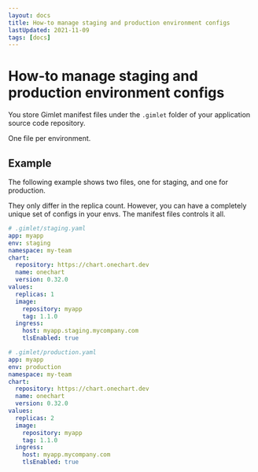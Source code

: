 ```yaml
---
layout: docs
title: How-to manage staging and production environment configs
lastUpdated: 2021-11-09
tags: [docs]
---
```


# How-to manage staging and production environment configs

You store Gimlet manifest files under the `.gimlet` folder of your application source code repository.

One file per environment.

## Example

The following example shows two files, one for staging, and one for production.

They only differ in the replica count. However, you can have a completely unique set of configs in your envs.
The manifest files controls it all.

```yaml
# .gimlet/staging.yaml
app: myapp
env: staging
namespace: my-team
chart:
  repository: https://chart.onechart.dev
  name: onechart
  version: 0.32.0
values:
  replicas: 1
  image:
    repository: myapp
    tag: 1.1.0
  ingress:
    host: myapp.staging.mycompany.com
    tlsEnabled: true

# .gimlet/production.yaml
app: myapp
env: production
namespace: my-team
chart:
  repository: https://chart.onechart.dev
  name: onechart
  version: 0.32.0
values:
  replicas: 2
  image:
    repository: myapp
    tag: 1.1.0
  ingress:
    host: myapp.mycompany.com
    tlsEnabled: true
```
